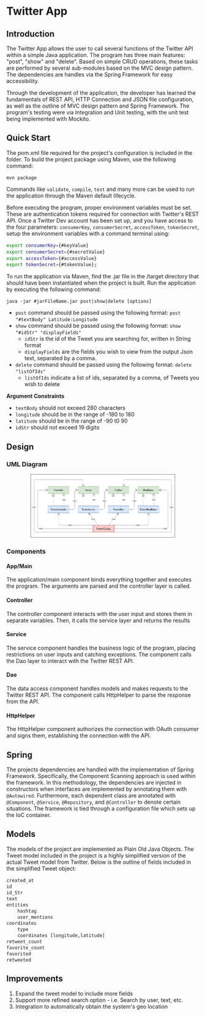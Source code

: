 # Twitter App

## Introduction
The Twitter App allows the user to call several functions of the Twitter API
within a simple Java application. The program has three main features: "post", "show" and "delete".
Based on simple CRUD operations, these tasks are performed by several sub-modules based on the MVC design pattern. 
The dependencies are handles via the Spring Framework for easy accessibility.

Through the development of the application, the developer has learned the fundamentals of REST API, HTTP Connection
and JSON file configuration, as well as the outline of MVC design pattern and Spring Framework. The program's 
testing were via Integration and Unit testing, with the unit test being implemented
with Mockito.

## Quick Start
The pom.xml file required for the project's configuration is included in the folder.
To build the project package using Maven, use the following command:
```
mvn package
```
Commands like `validate`, `compile`, `test` and many more can be used to run the application
through the Maven default lifecycle.

Before executing the program, proper environment variables must be set. These are authentication
tokens required for connection with Twitter's REST API. Once a Twitter Dev account has been set up,
and you have access to the four parameters: `consumerKey`, `consumerSecret`, `accessToken`, `tokenSecret`,
setup the environment variables with a command terminal using:
```bash
export consumerKey={#keyValue}
export consumerSecret={#secretValue}
export accessToken={#accessValue}
export tokenSecret={#tokenValue};
```

To run the application via Maven, find the .jar file in the /target directory that should have been instantiated 
when the project is built. Run the application by executing the following command:
```
java -jar #jarFileName.jar post|show|delete [options]
```
* `post` command should be passed using the following format: `post "#textBody" Latitude:Longitude`
* `show` command should be passed using the following format: `show "#idStr" "displayFields"`
  * `idStr` is the id of the Tweet you are searching for, written in String format
  * `displayFields` are the fields you wish to view from the output Json text, separated by a comma.
* `delete` command should be passed using the following format: `delete "listOfIds"`
  * `listOfIds` indicate a list of ids, separated by a comma, of Tweets you wish to delete 
  
**Argument Constraints**
* `textBody` should not exceed 280 characters
* `longitude` should be in the range of -180 to 180
* `latitude` should be in the range of -90 t0 90
* `idStr` should not exceed 19 digits

## Design
### UML Diagram
<p align="center">
    <img src="./assets/UML_Diagram.png" height="5%" width="75%">
</p>

### Components
#### App/Main
The application/main component binds everything together and executes the program. The arguments
are parsed and the controller layer is called. 
#### Controller
The controller component interacts with the user input and stores them in separate variables. Then, it 
calls the service layer and returns the results
#### Service
The service component handles the business logic of the program, placing restrictions on user inputs and
catching exceptions. The component calls the Dao layer to interact with the Twitter REST API.
#### Dao
The data access component handles models and makes requests to the Twitter REST API.
The component calls HttpHelper to parse the response from the API.
#### HttpHelper
The HttpHelper component authorizes the connection with OAuth consumer and signs them, establishing the connection with
the API.

## Spring
The projects dependencies are handled with the implementation of Spring Framework. Specifically,
the Component Scanning approach is used within the framework. In this methodology,
the dependencies are injected in constructors when interfaces are implemented by annotating them
with `@Autowired`. Furthermore, each dependent class are annotated with `@Component`, `@Service`, `@Repository`,
and `@Controller` to denote certain situations. The framework is tied through a configuration file which
sets up the IoC container.

## Models
The models of the project are implemented as Plain Old Java Objects. The Tweet model included in the
project is a highly simplified version of the actual Tweet model from Twitter. Below is the outline of
fields included in the simplified Tweet object:
```
created_at
id
id_Str
text
entities
    hashtag
    user_mentions
coordinates
    type
    coordinates [longitude,latitude]
retweet_count
favorite_count
favorited
retweeted
```

## Improvements
1. Expand the tweet model to include more fields
2. Support more refined search option - i.e. Search by user, text, etc.
3. Integration to automatically obtain the system's geo location